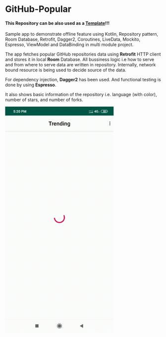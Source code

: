 # GitHub-Popular

#### This Repository can be also used as a [Template](https://help.github.com/en/github/creating-cloning-and-archiving-repositories/creating-a-repository-from-a-template)!!!

Sample app to demonstrate offline feature using Kotlin, Repository pattern, Room Database, Retrofit, Dagger2, Coroutines, LiveData, Mockito, Espresso, ViewModel and DataBinding in multi module project.

The app fetches popular GitHub repositories data using **Retrofit** HTTP client and stores it in local **Room** Database. All bussiness logic i.e how to serve and from where to serve data are written in repository. Internally, network bound resource is being used to decide source of the data.

For dependency injection, **Dagger2** has been used. And functional testing is done by using **Espresso**.

It also shows basic information of the repository i.e. language (with color), number of stars, and number of forks.


<img src="demo_gif.gif?raw=true" width="350">
